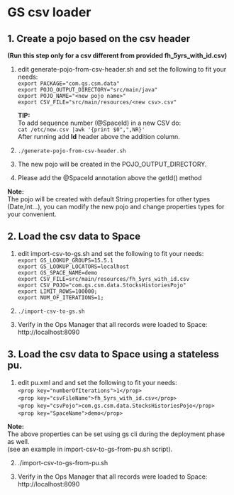 # GS csv loader

## 1. Create a pojo based on the csv header
 **(Run this step only for a csv different from provided fh_5yrs_with_id.csv)**

1. edit generate-pojo-from-csv-header.sh and set the following to fit your needs:<br>
   `export PACKAGE="com.gs.csm.data"`<br>
   `export POJO_OUTPUT_DIRECTORY="src/main/java"`<br>
   `export POJO_NAME="<new pojo name>"`<br>
   `export CSV_FILE="src/main/resources/<new csv>.csv"`<br>
   
   **TIP:**<br>
   To add sequence number (@SpaceId) in a new CSV do:<br>
   `cat /etc/new.csv |awk '{print $0",",NR}'`<br>
   After running add **Id** header above the addition column.
   
2. `./generate-pojo-from-csv-header.sh`

3. The new pojo will be created in the POJO_OUTPUT_DIRECTORY.

4. Please add the @SpaceId annotation above the getId() method

**Note:**<br>
The pojo will be created with default String properties for other types (Date,Int...), you can modify the new pojo and change properties types for your convenient. 

## 2. Load the csv data to Space

1. edit import-csv-to-gs.sh and set the following to fit your needs:<br>
   `export GS_LOOKUP_GROUPS=15.5.1`<br>
   `export GS_LOOKUP_LOCATORS=localhost`<br>
   `export GS_SPACE_NAME=demo`<br>
   `export CSV_FILE=src/main/resources/fh_5yrs_with_id.csv`<br>
   `export CSV_POJO="com.gs.csm.data.StocksHistoriesPojo"`<br>
   `export LIMIT_ROWS=100000;`<br>
   `export NUM_OF_ITERATIONS=1;`<br>
    
2. `./import-csv-to-gs.sh`

3. Verify in the Ops Manager that all records were loaded to Space:<br>
   http://localhost:8090
   
## 3. Load the csv data to Space using a stateless pu.

1. edit pu.xml and and set the following to fit your needs:<br>
   `<prop key="numberOfIterations">1</prop>`<br>
   `<prop key="csvFileName">fh_5yrs_with_id.csv</prop>`<br>
   `<prop key="csvPojo">com.gs.csm.data.StocksHistoriesPojo</prop>`<br>
   `<prop key="SpaceName">demo</prop>`<br>
   
**Note:**<br>
The above properties can be set using gs cli during the deployment phase as well.<br>
(see an example in import-csv-to-gs-from-pu.sh script).<br>
      
2. ./import-csv-to-gs-from-pu.sh

3. Verify in the Ops Manager that all records were loaded to Space:<br>
   http://localhost:8090

